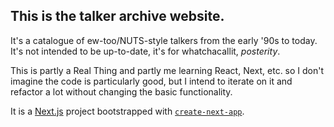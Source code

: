 ## This is the talker archive website.

It's a catalogue of ew-too/NUTS-style talkers from the early '90s to today. It's not intended to be up-to-date, it's for whatchacallit, _posterity_.

This is partly a Real Thing and partly me learning React, Next, etc. so I don't imagine the code is particularly good, but I intend to iterate on it and refactor a lot without changing the basic functionality.

It is a [Next.js](https://nextjs.org/) project bootstrapped with [`create-next-app`](https://github.com/vercel/next.js/tree/canary/packages/create-next-app).

